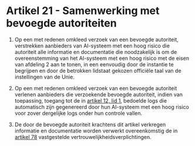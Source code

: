 # Artikel 21 - Samenwerking met bevoegde autoriteiten

1. Op een met redenen omkleed verzoek van een bevoegde autoriteit, verstrekken aanbieders van AI-systeem met een hoog risico die autoriteit alle informatie en documentatie die noodzakelijk is om de overeenstemming van het AI-systeem met een hoog risico met de eisen van afdeling 2 aan te tonen, in een eenvoudig door de instantie te begrijpen en door de betrokken lidstaat gekozen officiële taal van de instellingen van de Unie.

2. Op een met redenen omkleed verzoek van een bevoegde autoriteit verlenen aanbieders die verzoekende bevoegde autoriteit, indien van toepassing, toegang tot de in [artikel 12, lid 1](../afdeling-2/a12.md), bedoelde logs die automatisch zijn gegenereerd door hun AI-systeem met een hoog risico voor zover dergelijke logs onder hun controle vallen.

3. De door de bevoegde autoriteit krachtens dit artikel verkregen informatie en documentatie worden verwerkt overeenkomstig de in [artikel 78](../../hoofdstuk-9/afdeling-3/a78.md) vastgestelde vertrouwelijkheidsverplichtingen.
